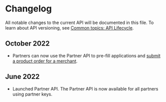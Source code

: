 <!-- START_METADATA
---
title: Partner API changelog
sidebar_label: Changelog
sidebar_position: 200
pagination_next: null
pagination_prev: null
---
END_METADATA -->

# Changelog

All notable changes to the current API will be documented in this file.
To learn about API versioning, see
[Common topics: API Lifecycle](https://developer.vippsmobilepay.com/docs/vipps-developers/common-topics/api-lifecycle/).

## October 2022

* Partners can now use the Partner API to pre-fill applications and
[submit a product order for a merchant](./vipps-partner-api.md#submit-a-product-order-for-a-merchant).

## June 2022

* Launched Partner API. The Partner API is now available for all partners using partner keys.
